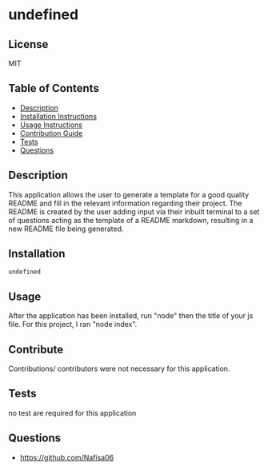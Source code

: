 # undefined

  ## License

MIT

## Table of Contents
* [Description](#Description) 
* [Installation Instructions](#Installation-Instructions)
* [Usage Instructions](#Usage-Instructions)
* [Contribution Guide](#contribution-Guide)
* [Tests](#Tests)
* [Questions](#Questions)

## Description
This application allows the user to generate a template for a good quality README and fill in the relevant information regarding their project. The README is created by the user adding input via their inbuilt terminal to a set of questions acting as the template of a README markdown, resulting in a new README file being generated.

## Installation
    undefined

## Usage
After the application has been installed, run "node" then the title of your js file. For this project, I ran "node index".

## Contribute
Contributions/ contributors were not necessary for this application.

## Tests
no test are required for this application

## Questions
* https://github.com/Nafisa06


